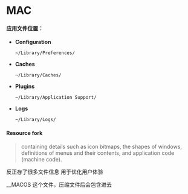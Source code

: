 MAC
===

#### **应用文件位置**：

  - **Configuration**

    ```
    ~/Library/Preferences/
    ```

  - **Caches**

    ```
    ~/Library/Caches/
    ```

  - **Plugins**

    ```
    ~/Library/Application Support/
    ```

  - **Logs**

    ```
    ~/Library/Logs/
    ```

#### Resource fork

> containing details such as icon bitmaps, the shapes of windows, definitions of menus and their contents, and application code (machine code).

反正存了很多文件信息
用于优化用户体验

__MACOS 这个文件，压缩文件后会包含进去

